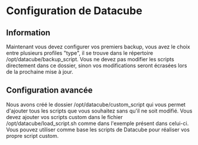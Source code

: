 # Configuration de Datacube

## Information
Maintenant vous devez configurer vos premiers backup, vous avez le choix entre plusieurs profiles "type", il se trouve dans le répertoire /opt/datacube/backup_script.
Vous ne devez pas modifier les scripts directement dans ce dossier, sinon vos modifications seront écrasées lors de la prochaine mise à jour.

## Configuration avancée
Nous avons créé le dossier /opt/datacube/custom_script qui vous permet d'ajouter tous les scripts que vous souhaitez sans qu'il ne soit modifié.
Vous devez ajouter vos scripts custom dans le fichier /opt/datacube/load_script.sh comme dans l'exemple présent dans celui-ci.
Vous pouvez utiliser comme base les scripts de Datacube pour réaliser vos propre script custom.
